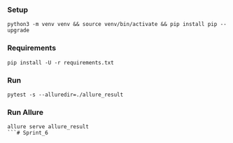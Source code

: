 ### Setup
```
python3 -m venv venv && source venv/bin/activate && pip install pip --upgrade
```

### Requirements
```
pip install -U -r requirements.txt
```

### Run
```
pytest -s --alluredir=./allure_result
```

### Run Allure
```
allure serve allure_result
```# Sprint_6
